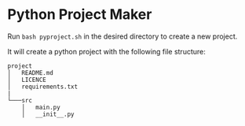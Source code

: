 # Python Project Maker

Run `bash pyproject.sh` in the desired directory to create a new project.

It will create a python project with the following file structure:

```text
project
│   README.md
│   LICENCE
│   requirements.txt
|
└───src
    │   main.py
    │   __init__.py

```
